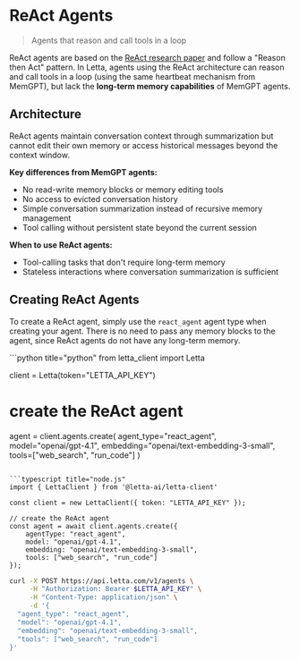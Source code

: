 # ReAct Agents

> Agents that reason and call tools in a loop

ReAct agents are based on the [ReAct research paper](https://arxiv.org/abs/2210.03629) and follow a "Reason then Act" pattern. In Letta, agents using the ReAct architecture can reason and call tools in a loop (using the same heartbeat mechanism from MemGPT), but lack the **long-term memory capabilities** of MemGPT agents.

## Architecture

ReAct agents maintain conversation context through summarization but cannot edit their own memory or access historical messages beyond the context window.

**Key differences from MemGPT agents:**

* No read-write memory blocks or memory editing tools
* No access to evicted conversation history
* Simple conversation summarization instead of recursive memory management
* Tool calling without persistent state beyond the current session

**When to use ReAct agents:**

* Tool-calling tasks that don't require long-term memory
* Stateless interactions where conversation summarization is sufficient

## Creating ReAct Agents

To create a ReAct agent, simply use the `react_agent` agent type when creating your agent.
There is no need to pass any memory blocks to the agent, since ReAct agents do not have any long-term memory.

<CodeGroup>
  ```python title="python"
  from letta_client import Letta

  client = Letta(token="LETTA_API_KEY")

  # create the ReAct agent
  agent = client.agents.create(
      agent_type="react_agent",
      model="openai/gpt-4.1",
      embedding="openai/text-embedding-3-small",
      tools=["web_search", "run_code"]
  )
  ```

  ```typescript title="node.js"
  import { LettaClient } from '@letta-ai/letta-client'

  const client = new LettaClient({ token: "LETTA_API_KEY" });

  // create the ReAct agent
  const agent = await client.agents.create({
      agentType: "react_agent",
      model: "openai/gpt-4.1",
      embedding: "openai/text-embedding-3-small",
      tools: ["web_search", "run_code"]
  });
  ```

  ```bash title="curl"
  curl -X POST https://api.letta.com/v1/agents \
       -H "Authorization: Bearer $LETTA_API_KEY" \
       -H "Content-Type: application/json" \
       -d '{
    "agent_type": "react_agent",
    "model": "openai/gpt-4.1",
    "embedding": "openai/text-embedding-3-small",
    "tools": ["web_search", "run_code"]
  }'
  ```
</CodeGroup>
